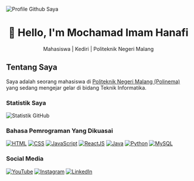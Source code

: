 ![Profile Github Saya](https://github.com/Shin2Dev/Shin2Dev/assets/116169624/6a0882ef-3d14-4eb8-8f41-9c752f68971b)

<h1 align="center">👋 Hello, I'm Mochamad Imam Hanafi</h1>
<p align="center">
  Mahasiswa | Kediri | Politeknik Negeri Malang
</p>

## Tentang Saya
Saya adalah seorang mahasiswa di [Politeknik Negeri Malang (Polinema)](https://www.polinema.ac.id/) yang sedang mengejar gelar di bidang Teknik Informatika.

### Statistik Saya
![Statistik GitHub](https://github-readme-stats.vercel.app/api?username=Shin2Dev&show_icons=true&count_private=true&theme=radical)

### Bahasa Pemrograman Yang Dikuasai
[![HTML](https://img.shields.io/badge/FrontEnd-HTML-orange?logo=html5)](https://developer.mozilla.org/en-US/docs/Web/HTML)
[![CSS](https://img.shields.io/badge/FrontEnd-CSS-lightblue?logo=css3)](https://developer.mozilla.org/en-US/docs/Web/CSS)
[![JavaScript](https://img.shields.io/badge/FrontEnd-JavaScript-yellow?logo=javascript)](https://developer.mozilla.org/en-US/docs/Web/JavaScript)
[![ReactJS](https://img.shields.io/badge/FrontEnd-ReactJS-lightblue?logo=react)](https://legacy.reactjs.org/)
[![Java](https://img.shields.io/badge/BackEnd-Java-red?logo=java)](https://www.java.com/en/)
[![Python](https://img.shields.io/badge/MachineLearning-Python-blue?logo=python)](https://www.python.org/)
[![MySQL](https://img.shields.io/badge/Database-MySQL-cyan?logo=mysql)](https://www.mysql.com/)

### Social Media
[![YouTube](https://img.shields.io/badge/YouTube-red?logo=youtube)](https://www.youtube.com/@im4gam902)
[![Instagram](https://img.shields.io/badge/Instagram-pink?logo=instagram)](https://www.instagram.com/im4gamofficial.id/?hl=id)
[![LinkedIn](https://img.shields.io/badge/LinkedIn-blue?logo=linkedin)](https://www.linkedin.com/in/mochamad-imam-hanafi-1436a5253)

<!--
**Shin2Dev/Shin2Dev** is a ✨ _special_ ✨ repository because its `README.md` (this file) appears on your GitHub profile.

Here are some ideas to get you
 started:

- 🔭 I’m currently working on ...
- 🌱 I’m currently learning ...
- 👯 I’m looking to collaborate on ...
- 🤔 I’m looking for help with ...
- 💬 Ask me about ...
- 📫 How to reach me:
 ...
- 😄 Pronouns: ...
- ⚡ Fun fact: ...
-->
